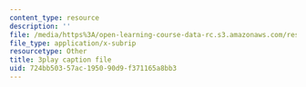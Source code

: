 ```yaml
---
content_type: resource
description: ''
file: /media/https%3A/open-learning-course-data-rc.s3.amazonaws.com/res-6-012-introduction-to-probability-spring-2018/724bb50357ac195090d9f371165a8bb3_6stYmO_N7LI.srt
file_type: application/x-subrip
resourcetype: Other
title: 3play caption file
uid: 724bb503-57ac-1950-90d9-f371165a8bb3
---
```

